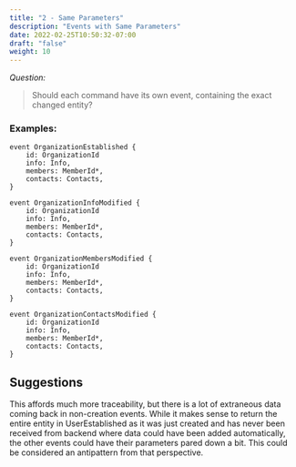 ```yaml
---
title: "2 - Same Parameters"
description: "Events with Same Parameters"
date: 2022-02-25T10:50:32-07:00
draft: "false"
weight: 10
---
```


*Question:*
> Should each command have its own event, containing the exact changed entity?

### Examples:

```
event OrganizationEstablished {
    id: OrganizationId
    info: Info,
    members: MemberId*,
    contacts: Contacts,
}

event OrganizationInfoModified {
    id: OrganizationId
    info: Info,
    members: MemberId*,
    contacts: Contacts,
}

event OrganizationMembersModified {
    id: OrganizationId
    info: Info,
    members: MemberId*,
    contacts: Contacts,
}

event OrganizationContactsModified {
    id: OrganizationId
    info: Info,
    members: MemberId*,
    contacts: Contacts,
}
```

## Suggestions

This affords much more traceability, but there is a lot of extraneous data 
coming back in non-creation events. While it makes sense to return the entire
entity in UserEstablished as it was just created and has never been received
from backend where data could have been added automatically, the other events
could have their parameters pared down a bit. This could be considered an
antipattern from that perspective.
